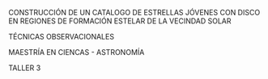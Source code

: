 CONSTRUCCIÓN DE UN CATALOGO DE ESTRELLAS JÓVENES CON DISCO EN REGIONES DE FORMACIÓN ESTELAR DE LA VECINDAD SOLAR

TÉCNICAS OBSERVACIONALES

MAESTRÍA EN CIENCAS - ASTRONOMÍA

TALLER 3

